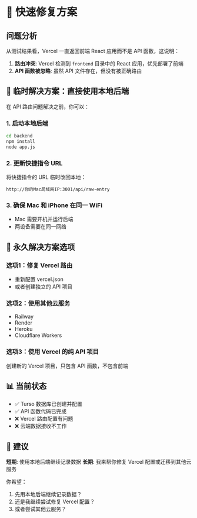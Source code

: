 # 🚨 快速修复方案

## 问题分析

从测试结果看，Vercel 一直返回前端 React 应用而不是 API 函数，这说明：

1. **路由冲突**: Vercel 检测到 `frontend` 目录中的 React 应用，优先部署了前端
2. **API 函数被忽略**: 虽然 API 文件存在，但没有被正确路由

## 📱 临时解决方案：直接使用本地后端

在 API 路由问题解决之前，你可以：

### 1. 启动本地后端
```bash
cd backend
npm install
node app.js
```

### 2. 更新快捷指令 URL
将快捷指令的 URL 临时改回本地：
```
http://你的Mac局域网IP:3001/api/raw-entry
```

### 3. 确保 Mac 和 iPhone 在同一 WiFi
- Mac 需要开机并运行后端
- 两设备需要在同一网络

## 🔧 永久解决方案选项

### 选项1：修复 Vercel 路由
- 重新配置 vercel.json
- 或者创建独立的 API 项目

### 选项2：使用其他云服务
- Railway
- Render
- Heroku
- Cloudflare Workers

### 选项3：使用 Vercel 的纯 API 项目
创建新的 Vercel 项目，只包含 API 函数，不包含前端

## 📊 当前状态

- ✅ Turso 数据库已创建并配置
- ✅ API 函数代码已完成
- ❌ Vercel 路由配置有问题
- ❌ 云端数据接收不工作

## 🎯 建议

**短期**: 使用本地后端继续记录数据
**长期**: 我来帮你修复 Vercel 配置或迁移到其他云服务

你希望：
1. 先用本地后端继续记录数据？
2. 还是我继续尝试修复 Vercel 配置？
3. 或者尝试其他云服务？
